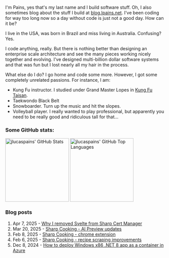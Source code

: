 I'm Pains, yes that's my last name and I build software stuff. Oh, I also sometimes blog about the stuff I build at [blog.lpains.net](https://blog.lpains.net). I've been coding for way too long now so a day without code is just not a good day. How can it be?

I live in the USA, was born in Brazil and miss living in Australia. Confusing? Yes.

I code anything, really. But there is nothing better than designing an enterprise scale architecture and see the many pieces working nicely together and evolving. I've designed multi-billion dollar software systems and that was fun but I lost nearly all my hair in the process.

What else do I do? I go home and code some more. However, I got some completely unrelated passions. For instance, I am:

  * Kung Fu instructor. I studied under Grand Master Lopes in [Kung Fu Taisan](http://kungfutaisan.com.br/).
  * Taekwondo Black Belt
  * Snowboarder. Turn up the music and hit the slopes. 
  * Volleyball player. I really wanted to play professional, but apparently you need to be really good and ridiculous tall for that...

### Some GitHub stats:
<div>
 <img height="200" align="center" src="https://github-readme-stats.vercel.app/api?username=jlucaspains&show_icons=true&theme=dark&count_private=true&rank_icon=github" alt="jlucaspains' GitHub Stats" />
 <img height="200" align="center" src="https://github-readme-stats.vercel.app/api/top-langs/?username=jlucaspains&theme=dark&layout=compact" 
   alt="jlucaspains' GitHub Top Languages" />
</div>

### Blog posts
<!-- BLOG-POST-LIST:START -->
1. Apr 7, 2025 - [Why I removed Svelte from Sharp Cert Manager](https://blog.lpains.net/posts/2025-04-07-sharp-cert-manager-new-frontend/)
1. Mar 20, 2025 - [Sharp Cooking - AI Preview updates](https://blog.lpains.net/posts/2025-03-20-sharp-cooking-ai-preview-updates/)
1. Feb 8, 2025 - [Sharp Cooking - chrome extension](https://blog.lpains.net/posts/2025-02-08-sharp-cooking-chrome-extension/)
1. Feb 6, 2025 - [Sharp Cooking - recipe scraping improvements](https://blog.lpains.net/posts/2025-02-06-sharp-cooking-share-improvements/)
1. Dec 8, 2024 - [How to deploy Windows x86 .NET 8 app as a container in Azure](https://blog.lpains.net/posts/2024-12-08-net8-win-x86-in-container/)<!-- BLOG-POST-LIST:END -->
